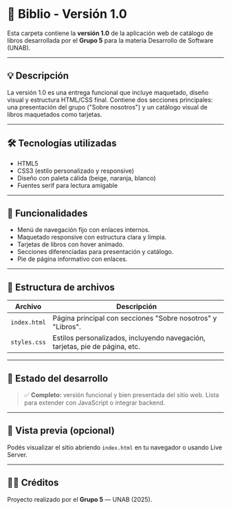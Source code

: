 # 📘 Biblio - Versión 1.0

Esta carpeta contiene la **versión 1.0** de la aplicación web de catálogo de libros desarrollada por el **Grupo 5** para la materia Desarrollo de Software (UNAB).

---

## 💡 Descripción

La versión 1.0 es una entrega funcional que incluye maquetado, diseño visual y estructura HTML/CSS final. Contiene dos secciones principales: una presentación del grupo ("Sobre nosotros") y un catálogo visual de libros maquetados como tarjetas.

---

## 🛠️ Tecnologías utilizadas

- HTML5
- CSS3 (estilo personalizado y responsive)
- Diseño con paleta cálida (beige, naranja, blanco)
- Fuentes serif para lectura amigable

---

## 🚀 Funcionalidades

- Menú de navegación fijo con enlaces internos.
- Maquetado responsive con estructura clara y limpia.
- Tarjetas de libros con hover animado.
- Secciones diferenciadas para presentación y catálogo.
- Pie de página informativo con enlaces.

---

## 📁 Estructura de archivos

| Archivo        | Descripción                                                                 |
|----------------|------------------------------------------------------------------------------|
| `index.html`   | Página principal con secciones "Sobre nosotros" y "Libros".                 |
| `styles.css`   | Estilos personalizados, incluyendo navegación, tarjetas, pie de página, etc.|

---

## 📌 Estado del desarrollo

> ✅ **Completo:** versión funcional y bien presentada del sitio web. Lista para extender con JavaScript o integrar backend.

---

## 👀 Vista previa (opcional)

Podés visualizar el sitio abriendo `index.html` en tu navegador o usando Live Server.

---

## 🧑‍💻 Créditos

Proyecto realizado por el **Grupo 5** — UNAB (2025).
